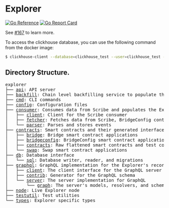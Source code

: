 # Explorer

[![Go Reference](https://pkg.go.dev/badge/github.com/synapsecns/sanguine/services/explorer.svg)](https://pkg.go.dev/github.com/synapsecns/sanguine/services/explorer)
[![Go Report Card](https://goreportcard.com/badge/github.com/synapsecns/sanguine/services/explorer)](https://goreportcard.com/report/github.com/synapsecns/sanguine/services/explorer)


<!-- TODO: explain the two parts: indexer and server, etc-->

See [#167](https://github.com/synapsecns/sanguine/issues/167) to learn more.

To access the clickhouse database, you can use the following command from the docker image:

```bash
$ clickhouse-client --database=clickhouse_test --user=clickhouse_test --password=clickhouse_test
```

## Directory Structure.

<pre>
explorer
├── <a href="./api">api</a>: API server
├── <a href="./backfill">backfill</a>: Chain level backfilling service to populate the database
├── <a href="./cmd">cmd</a>: CLI commands
├── <a href="./config">config</a>: Configuration files
├── <a href="./consumer">consumer</a>: Consumes data from Scribe and populates the Explorer database
│   ├── <a href="./consumer/client">client</a>: Client for the Scribe consumer
│   ├── <a href="./consumer/fetcher">fetcher</a>: Fetches data from Scribe, BridgeConfig contract, and Swap contract
│   └── <a href="./consumer/parser">parser</a>: Parses and stores events
├── <a href="./contracts">contracts</a>: Smart contracts and their generated interfaces/utils
│   ├── <a href="./contracts/bridge">bridge</a>: Bridge smart contract applications
│   ├── <a href="./contracts/bridgeconfig">bridgeconfig</a>: BridgeConfig smart contract applications
│   ├── <a href="./contracts/contracts">contracts</a>: Raw flattened smart contracts and test contracts
│   └── <a href="./contracts/swap">swap</a>: Swap smart contract applications
├── <a href="./db">db</a>: Database interface
│   └── <a href="./db/sql">sql</a>: Database writer, reader, and migrations
├── <a href="./graphql">graphql</a>: GraphQL implementation for the Explorer's recorded data
│   ├── <a href="./graphql/client">client</a>: The client interface for the GraphQL server
│   ├── <a href="./graphql/contrib">contrib</a>: Generator for the GraphQL schema
│   └── <a href="./graphql/server">server</a>: The server implementation for GraphQL
│       └── <a href="./graphql/server/graph">graph</a>: The server's models, resolvers, and schemas
├── <a href="./node">node</a>: Live Explorer node
├── <a href="./testutil">testutil</a>: Test utilities
└── <a href="./types">types</a>: Explorer specific types
</pre>
